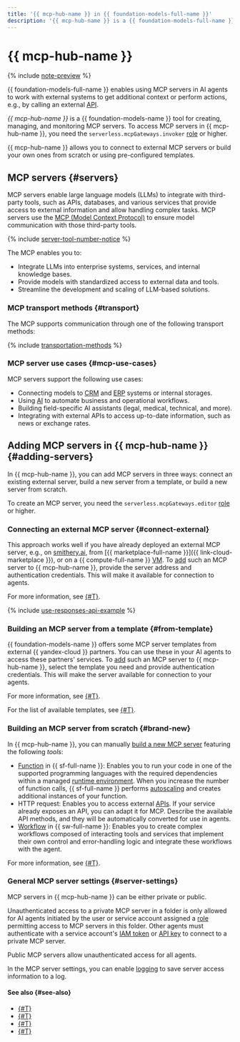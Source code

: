 ```yaml
---
title: '{{ mcp-hub-name }} in {{ foundation-models-full-name }}'
description: '{{ mcp-hub-name }} is a {{ foundation-models-full-name }} tool for creating and managing MCP servers.'
---
```


# {{ mcp-hub-name }}

{% include [note-preview](../../../_includes/note-preview.md) %}

{{ foundation-models-full-name }} enables using MCP servers in AI agents to work with external systems to get additional context or perform actions, e.g., by calling an external [API](https://en.wikipedia.org/wiki/API).

_{{ mcp-hub-name }}_ is a {{ foundation-models-name }} tool for creating, managing, and monitoring MCP servers. To access MCP servers in {{ mcp-hub-name }}, you need the `serverless.mcpGateways.invoker` [role](../../security/index.md#serverless-mcpGateways-invoker) or higher.

{{ mcp-hub-name }} allows you to connect to external MCP servers or build your own ones from scratch or using pre-configured templates.

## MCP servers {#servers}

MCP servers enable large language models (LLMs) to integrate with third-party tools, such as APIs, databases, and various services that provide access to external information and allow handling complex tasks. MCP servers use the [MCP (Model Context Protocol)](https://modelcontextprotocol.io/docs/getting-started/intro) to ensure model communication with those third-party tools.

{% include [server-tool-number-notice](../../../_includes/ai-studio/mcp-hub/server-tool-number-notice.md) %}

The MCP enables you to:

* Integrate LLMs into enterprise systems, services, and internal knowledge bases.
* Provide models with standardized access to external data and tools.
* Streamline the development and scaling of LLM-based solutions.

### MCP transport methods {#transport}

The MCP supports communication through one of the following transport methods:

{% include [transportation-methods](../../../_includes/ai-studio/mcp-hub/transportation-methods.md) %}

### MCP server use cases {#mcp-use-cases}

MCP servers support the following use cases:

* Connecting models to [CRM](https://en.wikipedia.org/wiki/Customer_relationship_management) and [ERP](https://en.wikipedia.org/wiki/Enterprise_resource_planning) systems or internal storages.
* Using [AI](https://en.wikipedia.org/wiki/Artificial_intelligence) to automate business and operational workflows.
* Building field-specific AI assistants (legal, medical, technical, and more).
* Integrating with external APIs to access up-to-date information, such as news or exchange rates.

## Adding MCP servers in {{ mcp-hub-name }} {#adding-servers}

In {{ mcp-hub-name }}, you can add MCP servers in three ways: connect an existing external server, build a new server from a template, or build a new server from scratch.

To create an MCP server, you need the `serverless.mcpGateways.editor` [role](../../security/index.md#serverless-mcpGateways-editor) or higher.

### Connecting an external MCP server {#connect-external}

This approach works well if you have already deployed an external MCP server, e.g., on [smithery.ai](https://smithery.ai/), from [{{ marketplace-full-name }}]({{ link-cloud-marketplace }}), or on a {{ compute-full-name }} [VM](../../../compute/concepts/vm.md). To [add](../../operations/mcp-servers/connect-external.md) such an MCP server to {{ mcp-hub-name }}, provide the server address and authentication credentials. This will make it available for connection to agents.

For more information, see [{#T}](../../operations/mcp-servers/connect-external.md).

{% include [use-responses-api-example](../../../_includes/ai-studio/mcp-hub/use-responses-api-example.md) %}

### Building an MCP server from a template {#from-template}

{{ foundation-models-name }} offers some MCP server templates from external {{ yandex-cloud }} partners. You can use these in your AI agents to access these partners' services. To [add](../../operations/mcp-servers/create-from-template.md) such an MCP server to {{ mcp-hub-name }}, select the template you need and provide authentication credentials. This will make the server available for connection to your agents.

For more information, see [{#T}](../../operations/mcp-servers/create-from-template.md).

For the list of available templates, see [{#T}](./templates.md).

### Building an MCP server from scratch {#brand-new}

In {{ mcp-hub-name }}, you can manually [build a new MCP server](../../operations/mcp-servers/create-brand-new.md) featuring the following _tools_:

* [Function](../../../functions/concepts/function.md) in {{ sf-full-name }}: Enables you to run your code in one of the supported programming languages with the required dependencies within a managed [runtime environment](../../../functions/concepts/runtime/index.md). When you increase the number of function calls, {{ sf-full-name }} performs [autoscaling](../../../functions/concepts/function.md#scaling) and creates additional instances of your function.
* HTTP request: Enables you to access external [APIs](https://en.wikipedia.org/wiki/API). If your service already exposes an API, you can adapt it for MCP. Describe the available API methods, and they will be automatically converted for use in agents.
* [Workflow](../../../serverless-integrations/concepts/workflows/workflow.md) in {{ sw-full-name }}: Enables you to create complex workflows composed of interacting tools and services that implement their own control and error-handling logic and integrate these workflows with the agent.

For more information, see [{#T}](../../operations/mcp-servers/create-brand-new.md).

### General MCP server settings {#server-settings}

MCP servers in {{ mcp-hub-name }} can be either private or public.

Unauthenticated access to a private MCP server in a folder is only allowed for AI agents initiated by the user or service account assigned a [role](../../security/index.md#serverless-mcpGateways-invoker) permitting access to MCP servers in this folder. Other agents must authenticate with a service account's [IAM token](../../../iam/concepts/authorization/iam-token.md) or [API key](../../../iam/concepts/authorization/api-key.md) to connect to a private MCP server.

Public MCP servers allow unauthenticated access for all agents.

In the MCP server settings, you can enable [logging](../../../logging/concepts/log-group.md) to save server access information to a log.

#### See also {#see-also}

* [{#T}](./templates.md)
* [{#T}](../../operations/mcp-servers/connect-external.md)
* [{#T}](../../operations/mcp-servers/create-from-template.md)
* [{#T}](../../operations/mcp-servers/create-brand-new.md)